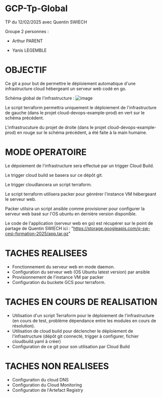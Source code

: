 # GCP-Tp-Global
TP du 12/02/2025 avec Quentin SWIECH

Groupe 2 personnes : 
- Arthur PARENT

- Yanis LEGEMBLE

OBJECTIF
=========
Ce git a pour but de permettre le déploiement automatique d'une infrastructure cloud hébergeant un serveur web codé en go.

Schéma global de l'infrastructure :
![image](https://github.com/user-attachments/assets/1d960920-cf13-484f-bd31-a7abafce9340)

Le script terraform permettra uniquement le déploiement de l'infrastructure de gauche (dans le projet cloud-devops-example-prod) en vert sur le schéma précédent.

L'infrastrucuture du projet de droite (dans le projet cloud-devops-example-prod) en rouge sur le schéma précédent, a été faite à la main humaine.

MODE OPERATOIRE
===============

Le dépoiement de l'infrastructure sera effectué par un trigger Cloud Build.

Le trigger cloud build se basera sur ce dépôt git.

Le trigger cloudlancera un script terraform.

Le script terraform utilisera packer pour génrérer l'instance VM hébergeant le serveur web.

Packer utilsira un script ansible comme provisioner pour configurer la serveur web basé sur l'OS ubuntu en dernière version disponible.

Le code de l'application (serveur web en go) est récupérer sur le point de partage de Quentin SWIECH ici : "https://storage.googleapis.com/q-sw-cesi-formation-2025/app.tar.gz"





TACHES REALISEES
================
- Fonctionnement du serveur web en mode daemon.
- Configuration du serveur web (OS Ubuntu latest version) par ansible
- Provisionnement de l'instance VM par packer
- Configuration du buckete GCS pour terraform. 


TACHES EN COURS DE REALISATION
==============================
- Utilisation d'un script Terraform pour le déploiement de l'infrastructure (en cours de test, problème dépendance entre les modules en cours de résolution).
- Utilisation de cloud build pour déclencher le déploiement de l'infrastructure (dépôt git connecté, trigger à configurer, fichier cloudbuild.yaml à créer)
- Configuration de ce git pour son utilisation par Cloud Build


TACHES NON REALISEES
====================
- Configuraiton du cloud DNS
- Configuration du Cloud Monitoring
- Configuration de l'Artefact Registry 
